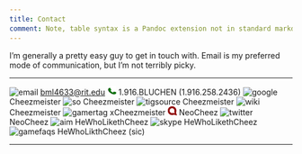 ```yaml
---
title: Contact
comment: Note, table syntax is a Pandoc extension not in standard markdown
---
```


I’m generally a pretty easy guy to get in touch with. Email is my
preferred mode of communication, but I’m not terribly picky.

  ----------------------------------------------------------------------- ------------------------------------------
  ![email    ](http://postbox-inc.com/favicon.ico       "Email"         ) <bml4633@rit.edu>
  ![phone    ](/content/icons/phone.png                 "Phone"         ) 1.916.BLUCHEN (1.916.258.2436)
  ![google   ](http://www.google.com/favicon.ico        "Google"        ) Cheezmeister
  ![so       ](http://www.stackoverflow.com/favicon.ico "Stack Overflow") Cheezmeister
  ![tigsource](http://www.tigsource.com/favicon.ico     "TIGSource"     ) Cheezmeister
  ![wiki     ](http://www.wikipedia.org/favicon.ico     "Wikipedia"     ) Cheezmeister
  ![gamertag ](http://www.xbox.com/favicon.ico          "Gamertag"      ) xCheezmeister
  ![identica ](/content/icons/identica.png              "identi.ca"     ) NeoCheez
  ![twitter  ](http://www.twitter.com/favicon.ico       "Twitter"       ) NeoCheez
  ![aim      ](/content/icons/aim.ico                   "Aim"           ) HeWhoLikethCheez
  ![skype    ](/content/icons/skype.ico                 "Skype"         ) HeWhoLikethCheez
  ![gamefaqs ](http://www.gamefaqs.com/favicon.ico      "GameFAQs"      ) HeWhoLikthCheez (sic)
  ----------------------------------------------------------------------- ------------------------------------------

